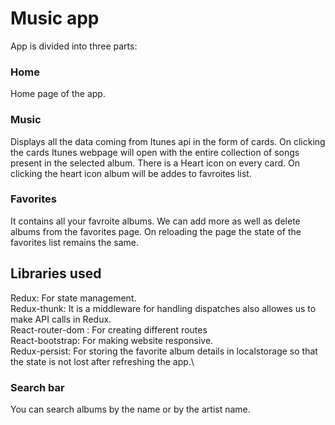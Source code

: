 # Music app

App is divided into three parts:

### Home
Home page of the app.

### Music
Displays all the data coming from Itunes api in the form of cards. On clicking the cards Itunes webpage will open with the entire collection of songs present in the selected album. There is a Heart icon on every card. On clicking the heart icon album will be addes to favroites list. 

### Favorites
It contains all your favroite albums. We can add more as well as delete albums from the favorites page. On reloading the page the state of the favorites list remains the same.

## Libraries used
Redux: For state management.\
Redux-thunk: It is a middleware for handling dispatches also allowes us to make API calls in Redux.\
React-router-dom : For creating different routes\
React-bootstrap: For making website responsive.\
Redux-persist: For storing the favorite album details in localstorage so that the state is not lost after refreshing the app.\

### Search bar
You can search albums by the name or by the artist name.


